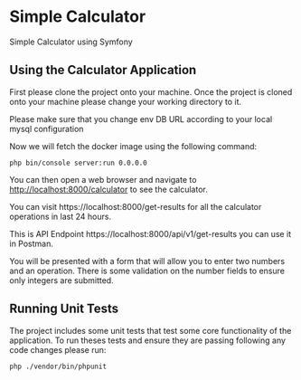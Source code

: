# Simple Calculator

Simple Calculator using Symfony

## Using the Calculator Application
First please clone the project onto your machine. Once the project is cloned onto your machine please change your working directory to it.

Please make sure that you change env DB URL according to your local mysql configuration

Now we will fetch the docker image using the following command:

```shell
php bin/console server:run 0.0.0.0
```

You can then open a web browser and navigate to <http://localhost:8000/calculator> to see the calculator.

You can visit https://localhost:8000/get-results for all the calculator operations in last 24 hours.

This is API Endpoint https://localhost:8000/api/v1/get-results you can use it in Postman.

You will be presented with a form that will allow you to enter two numbers and an operation. There is some validation on the number fields to ensure only integers are submitted. 

## Running Unit Tests
The project includes some unit tests that test some core functionality of the application. To run theses tests and ensure they are passing following any code changes please run:

```shell
php ./vendor/bin/phpunit
```
